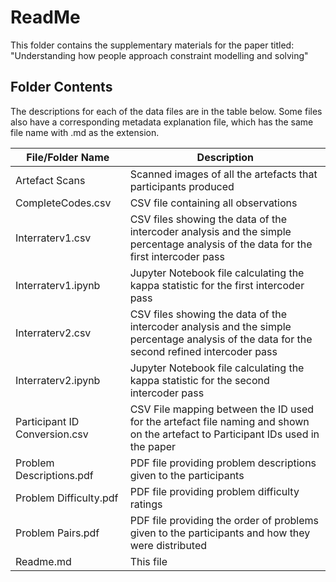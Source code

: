 # ReadMe

This folder contains the supplementary materials for the paper titled: "Understanding how people approach constraint modelling and solving"

## Folder Contents

The descriptions for each of the data files are in the table below. Some files also have a corresponding metadata explanation file, which has the same file name with .md as the extension.

| File/Folder Name | Description |
| ---------------- | ----------- |
| Artefact Scans | Scanned images of all the artefacts that participants produced |
| CompleteCodes.csv | CSV file containing all observations |
| Interraterv1.csv | CSV files showing the data of the intercoder analysis and the simple percentage analysis of the data for the first intercoder pass |
| Interraterv1.ipynb | Jupyter Notebook file calculating the kappa statistic for the first intercoder pass |
| Interraterv2.csv | CSV files showing the data of the intercoder analysis and the simple percentage analysis of the data for the second refined intercoder pass|
| Interraterv2.ipynb | Jupyter Notebook file calculating the kappa statistic for the second intercoder pass |
| Participant ID Conversion.csv | CSV File mapping between the ID used for the artefact file naming and shown on the artefact to Participant IDs used in the paper |
| Problem Descriptions.pdf | PDF file providing problem descriptions given to the participants |
| Problem Difficulty.pdf | PDF file providing problem difficulty ratings |
| Problem Pairs.pdf | PDF file providing the order of problems given to the participants and how they were distributed |
| Readme.md | This file |
